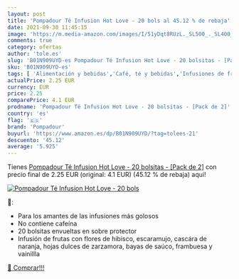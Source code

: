 ```yaml
---
layout: post
title: 'Pompadour Té Infusion Hot Love - 20 bols al 45.12 % de rebaja'
date: 2021-09-30 11:45:15
image: 'https://m.media-amazon.com/images/I/51yDqt8RUzL._SL500_._SL400_.jpg'
comments: true
category: ofertas
author: 'tole.es'
slug: 'B01N909UYD-es Pompadour Té Infusion Hot Love - 20 bolsitas - [Pack de 2]'
sku: 'B01N909UYD-es'
tags: [ 'Alimentación y bebidas','Café, té y bebidas','Infusiones de frutas','Té','pompadour', ]
actualPrice: 2.25 EUR
currency: EUR
price: 2.25
comparePrice: 4.1 EUR
prodname: 'Pompadour Té Infusion Hot Love - 20 bolsitas - [Pack de 2]'
country: 'es'
flag: '🇪🇸'
brand: 'Pompadour'
buyurl: 'https://www.amazon.es/dp/B01N909UYD/?tag=tolees-21'
descuento: '45.12'
average: '5.925'
---
```


Tienes [Pompadour Té Infusion Hot Love - 20 bolsitas - [Pack de 2]](https://www.amazon.es/dp/B01N909UYD/?tag=tolees-21) con precio final de  2.25 EUR (original: 4.1 EUR) (45.12 %  de rebaja) aqui!

[![Pompadour Té Infusion Hot Love - 20 bols](https://m.media-amazon.com/images/I/51yDqt8RUzL._SL500_._SL400_.jpg)](https://www.amazon.es/dp/B01N909UYD/?tag=tolees-21)

🔎:

- Para los amantes de las infusiones más golosos
- No contiene cafeína
- 20 bolsitas envueltas en sobre protector
- Infusión de frutas con flores de hibisco, escaramujo, cascára de naranja, hojas dulces de zarzamora, bayas de saúco, frambuesa y vainillla

[🛒 Comprar!!!](https://www.amazon.es/dp/B01N909UYD/?tag=tolees-21)
